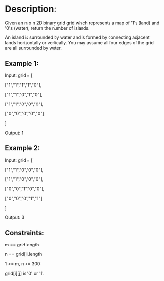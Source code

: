 # Description:

Given an m x n 2D binary grid grid which represents a map of '1's (land) and '0's (water), return the number of islands.

An island is surrounded by water and is formed by connecting adjacent lands horizontally or vertically. You may assume all four edges of the grid are all surrounded by water.

## Example 1:

Input: grid = [

["1","1","1","1","0"],

["1","1","0","1","0"],

["1","1","0","0","0"],

["0","0","0","0","0"]

]

Output: 1

## Example 2:

Input: grid = [

["1","1","0","0","0"],

["1","1","0","0","0"],

["0","0","1","0","0"],

["0","0","0","1","1"]

]

Output: 3

## Constraints:

m == grid.length

n == grid[i].length

1 <= m, n <= 300

grid[i][j] is '0' or '1'.
